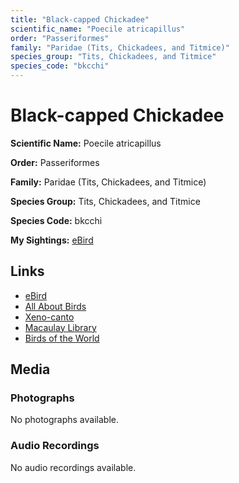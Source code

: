 ```yaml
---
title: "Black-capped Chickadee"
scientific_name: "Poecile atricapillus"
order: "Passeriformes"
family: "Paridae (Tits, Chickadees, and Titmice)"
species_group: "Tits, Chickadees, and Titmice"
species_code: "bkcchi"
---
```


# Black-capped Chickadee

**Scientific Name:** Poecile atricapillus

**Order:** Passeriformes

**Family:** Paridae (Tits, Chickadees, and Titmice)

**Species Group:** Tits, Chickadees, and Titmice

**Species Code:** bkcchi

**My Sightings:** [eBird](https://ebird.org/lifelist?r=world&time=life&spp=bkcchi)

## Links
* [eBird](https://ebird.org/species/bkcchi) 
* [All About Birds](https://www.allaboutbirds.org/guide/bkcchi) 
* [Xeno-canto](https://www.xeno-canto.org/species/poecile-atricapillus) 
* [Macaulay Library](https://search.macaulaylibrary.org/catalog?taxonCode=bkcchi&sort=rating_rank_desc)
* [Birds of the World](https://birdsoftheworld.org/bow/species/bkcchi)

## Media
### Photographs
No photographs available.

### Audio Recordings
No audio recordings available.
